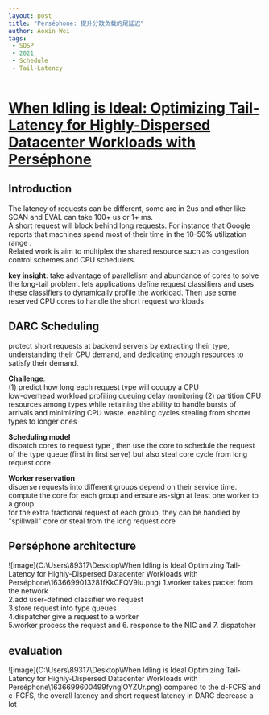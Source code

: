 ```yaml
---
layout: post
title: "Perséphone: 提升分散负载的尾延迟"
author: Aoxin Wei
tags:
 - SOSP
 - 2021
 - Schedule
 - Tail-Latency
---
```


# [When Idling is Ideal: Optimizing Tail-Latency for Highly-Dispersed Datacenter Workloads with Perséphone]()

## Introduction

The latency of requests can be different, some are in 2us and other like SCAN and EVAL can take 100+ us or 1+ ms.   
 A short request will block behind long requests. For instance that Google reports that machines spend most of their time in the 10-50% utilization range .   
Related work is aim to multiplex the shared resource such as congestion control schemes and CPU schedulers. 

**key insight**: take advantage of parallelism and abundance of cores to solve the long-tail problem. lets applications define request classifiers and uses these classifiers to dynamically profile the workload. Then use some reserved CPU cores to handle the short request workloads

## DARC Scheduling

protect short requests at backend servers by extracting their type, understanding their CPU demand, and dedicating enough resources to satisfy their demand.

**Challenge**:  
(1) predict how long each request type will occupy a CPU    
	low-overhead workload profiling
	queuing delay monitoring
(2) partition CPU resources among types while retaining the ability to handle bursts of
arrivals and minimizing CPU waste.
	enabling cycles stealing from shorter types to longer ones

**Scheduling model**  
dispatch cores to request type , then use the core to schedule the request of the type queue (first in first serve) but also steal core cycle from long request core

**Worker reservation**  
disperse requests into different groups depend on their service time.  
compute the core for each group and ensure  as-sign at least one worker to a group  
for the extra fractional request of each group, they can be handled by "spillwall" core or  steal from the long request core

## Perséphone architecture
![image](C:\Users\89317\Desktop\When Idling is Ideal Optimizing Tail-Latency for Highly-Dispersed Datacenter Workloads with Perséphone\1636699013281fKkCFQV9Iu.png)
1.worker takes packet from the network  
2.add user-defined  classifier wo request  
3.store request into type queues  
4.dispatcher give a request to a worker  
5.worker process the request and 6. response to the NIC and 7. dispatcher   

## evaluation
![image](C:\Users\89317\Desktop\When Idling is Ideal Optimizing Tail-Latency for Highly-Dispersed Datacenter Workloads with Perséphone\1636699600499fynglOYZUr.png)
compared to the d-FCFS and c-FCFS, the overall latency and short request latency in DARC decrease a lot